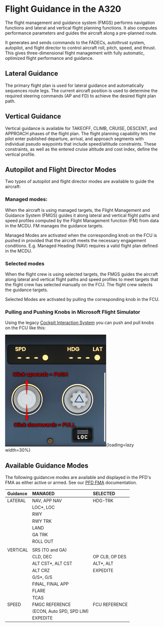 # Flight Guidance in the A320

The flight management and guidance system (FMGS) performs navigation functions and lateral and vertical flight planning functions. It also computes performance parameters and guides the aircraft along a pre-planned route.

It generates and sends commands to the FADECs, autothrust system, autopilot, and flight director to control aircraft roll, pitch, speed, and thrust. This gives three-dimensional flight management with fully automatic, optimized flight performance and guidance.

## Lateral Guidance

The primary flight plan is used for lateral guidance and automatically sequences route legs. The current aircraft position is used to determine the required steering commands (AP and FD) to achieve the desired flight plan path.

## Vertical Guidance

Vertical guidance is available for TAKEOFF, CLIMB, CRUISE, DESCENT, and APPROACH phases of the flight plan. The flight planning capability lets the pilot enter published departure, arrival, and approach segments with individual pseudo waypoints that include speed/altitude constraints. These constraints, as well as the entered cruise altitude and cost index,
define the vertical profile.

## Autopilot and Flight Director Modes

Two types of autopilot and flight director modes are available to guide the aircraft:

### Managed modes:

When the aircraft is using managed targets, the Flight Management and Guidance System (FMGS) guides it along lateral and vertical flight paths and speed profiles computed by the Flight Management function (FM) from data in the MCDU. FM manages the guidance targets.

Managed Modes are activated when the corresponding knob on the FCU is pushed in provided that the aircraft meets the necessary engagement conditions. E.g. Managed Heading (NAV) requires a valid flight plan defined in the MCDU.

### Selected modes

When the flight crew is using selected targets, the FMGS guides the aircraft along lateral and vertical flight paths and speed profiles to meet targets that the flight crew has selected manually on the FCU. The flight crew selects the guidance targets.

Selected Modes are activated by pulling the corresponding knob in the FCU.

### Pulling and Pushing Knobs in Microsoft Flight Simulator

Using the legacy [Cockpit Interaction System](../../../fbw-a32nx/support/reported-issues.md#cockpit-interaction-system) you can push and pull knobs on the FCU like this:

![Pulling-knob](../../../fbw-a32nx/assets/flypad/Pulling-knob.png){loading=lazy width=30%}

## Available Guidance Modes

The following guidancve modes are available and displayed in the PFD's FMA as either active or armed. See our [PFD FMA](../../a32nx-briefing//pfd/fma.md) documentation.

| Guidance | MANAGED                   | SELECTED       |
|:---------|:--------------------------|:---------------|
| LATERAL  | NAV, APP NAV              | HDG-TRK        |
|          | LOC*, LOC                 |                |
|          | RWY                       |                |
|          | RWY TRK                   |                |
|          | LAND                      |                |
|          | GA TRK                    |                |
|          | ROLL OUT                  |                |
|          |                           |                |
| VERTICAL | SRS (TO and GA)           |                |
|          | CLD, DEC                  | OP CLB, OP DES |
|          | ALT CST*, ALT CST         | ALT*, ALT      |
|          | ALT CRZ                   | EXPEDITE       |
|          | G/S*, G/S                 |                |
|          | FINAL, FINAL APP          |                |
|          | FLARE                     |                |
|          | TCAS                      |                |
| SPEED    | FMGC REFERENCE            | FCU REFERENCE  |
|          | (ECON, Auto SPD, SPD LIM) |                |
|          | EXPEDITE                  |                |
